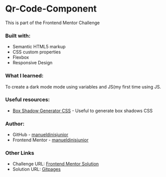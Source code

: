 # Qr-Code-Component
This is part of the Frontend Mentor Challenge

### Built with:

- Semantic HTML5 markup
- CSS custom properties
- Flexbox
- Responsive Design


### What I learned:

To create a dark mode mode using variables and JS(my first time using JS.

### Useful resources:

- [Box Shadow Generator CSS](https://html-css-js.com/css/generator/box-shadow/) - Useful to generate box shadows CSS

### Author:
- GitHub - [manueldinisjunior](https://github.com/manueldinisjunior)
- Frontend Mentor - [manueldinisjunior](https://www.frontendmentor.io/profile/manueldinisjunior)

### Other Links

- Challenge URL: [Frontend Mentor Solution](https://www.frontendmentor.io/challenges/qr-code-component-iux_sIO_H/hub)
- Solution URL: [Gitpages](https://manueldinisjunior.github.io/Qr-Code-Component/)

